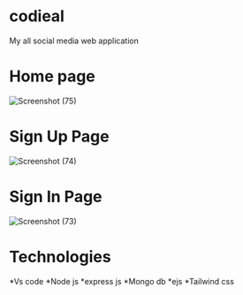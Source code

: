 # codieal
My all social media web application

# Home page
![Screenshot (75)](https://user-images.githubusercontent.com/96771967/187890700-b5a2f676-c88b-41ac-9414-d2b42fa2aa4e.png)

# Sign Up Page
![Screenshot (74)](https://user-images.githubusercontent.com/96771967/187891109-78d079d6-f682-4cc8-bfbf-ff5cc128aa9c.png)

# Sign In Page
![Screenshot (73)](https://user-images.githubusercontent.com/96771967/187891390-1d3286d3-fc8b-4b71-abdf-733facf5b6a3.png)

# Technologies
*Vs code
*Node js
*express js
*Mongo db
*ejs
*Tailwind css


